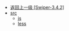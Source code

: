 - [返回上一级 [Swiper-3.4.2]](page/web前端/Swiper/Swiper-3.4.2/)
- [src](page/web前端/Swiper/Swiper-3.4.2/src/)
  - [js](page/web前端/Swiper/Swiper-3.4.2/src/js/)
  - [less](page/web前端/Swiper/Swiper-3.4.2/src/less/)
